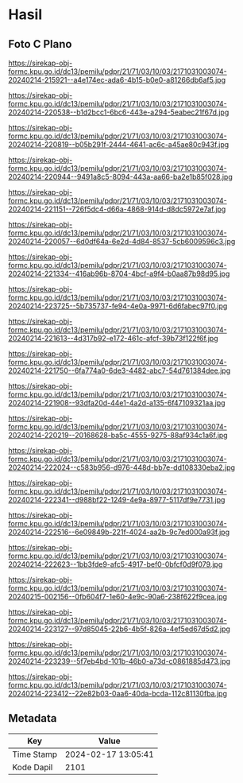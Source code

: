 # Hasil

## Foto C Plano

https://sirekap-obj-formc.kpu.go.id/dc13/pemilu/pdpr/21/71/03/10/03/2171031003074-20240214-215921--a4e174ec-ada6-4b15-b0e0-a81266db6af5.jpg

https://sirekap-obj-formc.kpu.go.id/dc13/pemilu/pdpr/21/71/03/10/03/2171031003074-20240214-220538--b1d2bcc1-6bc6-443e-a294-5eabec21f67d.jpg

https://sirekap-obj-formc.kpu.go.id/dc13/pemilu/pdpr/21/71/03/10/03/2171031003074-20240214-220819--b05b291f-2444-4641-ac6c-a45ae80c943f.jpg

https://sirekap-obj-formc.kpu.go.id/dc13/pemilu/pdpr/21/71/03/10/03/2171031003074-20240214-220944--9491a8c5-8094-443a-aa66-ba2e1b85f028.jpg

https://sirekap-obj-formc.kpu.go.id/dc13/pemilu/pdpr/21/71/03/10/03/2171031003074-20240214-221151--726f5dc4-d66a-4868-914d-d8dc5972e7af.jpg

https://sirekap-obj-formc.kpu.go.id/dc13/pemilu/pdpr/21/71/03/10/03/2171031003074-20240214-220057--6d0df64a-6e2d-4d84-8537-5cb6009596c3.jpg

https://sirekap-obj-formc.kpu.go.id/dc13/pemilu/pdpr/21/71/03/10/03/2171031003074-20240214-221334--416ab96b-8704-4bcf-a9f4-b0aa87b98d95.jpg

https://sirekap-obj-formc.kpu.go.id/dc13/pemilu/pdpr/21/71/03/10/03/2171031003074-20240214-223725--5b735737-fe94-4e0a-9971-6d6fabec97f0.jpg

https://sirekap-obj-formc.kpu.go.id/dc13/pemilu/pdpr/21/71/03/10/03/2171031003074-20240214-221613--4d317b92-e172-461c-afcf-39b73f122f6f.jpg

https://sirekap-obj-formc.kpu.go.id/dc13/pemilu/pdpr/21/71/03/10/03/2171031003074-20240214-221750--6fa774a0-6de3-4482-abc7-54d761384dee.jpg

https://sirekap-obj-formc.kpu.go.id/dc13/pemilu/pdpr/21/71/03/10/03/2171031003074-20240214-221908--93dfa20d-44e1-4a2d-a135-6f47109321aa.jpg

https://sirekap-obj-formc.kpu.go.id/dc13/pemilu/pdpr/21/71/03/10/03/2171031003074-20240214-220219--20168628-ba5c-4555-9275-88af934c1a6f.jpg

https://sirekap-obj-formc.kpu.go.id/dc13/pemilu/pdpr/21/71/03/10/03/2171031003074-20240214-222024--c583b956-d976-448d-bb7e-dd108330eba2.jpg

https://sirekap-obj-formc.kpu.go.id/dc13/pemilu/pdpr/21/71/03/10/03/2171031003074-20240214-222341--d988bf22-1249-4e9a-8977-5117df9e7731.jpg

https://sirekap-obj-formc.kpu.go.id/dc13/pemilu/pdpr/21/71/03/10/03/2171031003074-20240214-222516--6e09849b-221f-4024-aa2b-9c7ed000a93f.jpg

https://sirekap-obj-formc.kpu.go.id/dc13/pemilu/pdpr/21/71/03/10/03/2171031003074-20240214-222623--1bb3fde9-afc5-4917-bef0-0bfcf0d9f079.jpg

https://sirekap-obj-formc.kpu.go.id/dc13/pemilu/pdpr/21/71/03/10/03/2171031003074-20240215-002156--0fb604f7-1e60-4e9c-90a6-238f622f9cea.jpg

https://sirekap-obj-formc.kpu.go.id/dc13/pemilu/pdpr/21/71/03/10/03/2171031003074-20240214-223127--97d85045-22b6-4b5f-826a-4ef5ed67d5d2.jpg

https://sirekap-obj-formc.kpu.go.id/dc13/pemilu/pdpr/21/71/03/10/03/2171031003074-20240214-223239--5f7eb4bd-101b-46b0-a73d-c0861885d473.jpg

https://sirekap-obj-formc.kpu.go.id/dc13/pemilu/pdpr/21/71/03/10/03/2171031003074-20240214-223412--22e82b03-0aa6-40da-bcda-112c81130fba.jpg


## Metadata

| Key        | Value               |
| ---------- | ------------------- |
| Time Stamp | 2024-02-17 13:05:41 |
| Kode Dapil | 2101                |



